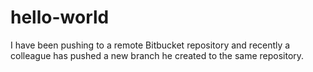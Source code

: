# hello-world
I have been pushing to a remote Bitbucket repository and recently a colleague has pushed a new branch he created to the same repository.
